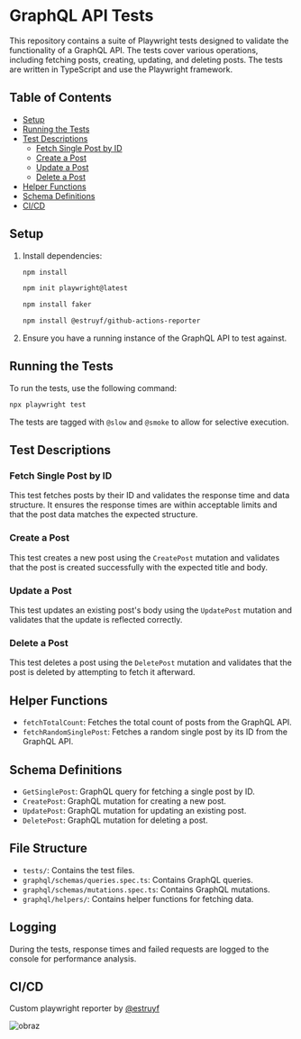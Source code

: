 # GraphQL API Tests

This repository contains a suite of Playwright tests designed to validate the functionality of a GraphQL API. The tests cover various operations, including fetching posts, creating, updating, and deleting posts. The tests are written in TypeScript and use the Playwright framework.

## Table of Contents

- [Setup](#setup)
- [Running the Tests](#running-the-tests)
- [Test Descriptions](#test-descriptions)
  - [Fetch Single Post by ID](#fetch-single-post-by-id)
  - [Create a Post](#create-a-post)
  - [Update a Post](#update-a-post)
  - [Delete a Post](#delete-a-post)
- [Helper Functions](#helper-functions)
- [Schema Definitions](#schema-definitions)
- [CI/CD](#CI/CD)

## Setup

1. Install dependencies:
   ```bash
   npm install
   ```
   ```bash
   npm init playwright@latest
   ```
   ```bash
   npm install faker
   ```
   ```bash
   npm install @estruyf/github-actions-reporter
   ```

3. Ensure you have a running instance of the GraphQL API to test against.

## Running the Tests

To run the tests, use the following command:
```bash
npx playwright test
```

The tests are tagged with `@slow` and `@smoke` to allow for selective execution.

## Test Descriptions

### Fetch Single Post by ID

This test fetches posts by their ID and validates the response time and data structure. It ensures the response times are within acceptable limits and that the post data matches the expected structure.

### Create a Post

This test creates a new post using the `CreatePost` mutation and validates that the post is created successfully with the expected title and body.

### Update a Post

This test updates an existing post's body using the `UpdatePost` mutation and validates that the update is reflected correctly.

### Delete a Post

This test deletes a post using the `DeletePost` mutation and validates that the post is deleted by attempting to fetch it afterward.

## Helper Functions

- `fetchTotalCount`: Fetches the total count of posts from the GraphQL API.
- `fetchRandomSinglePost`: Fetches a random single post by its ID from the GraphQL API.

## Schema Definitions

- `GetSinglePost`: GraphQL query for fetching a single post by ID.
- `CreatePost`: GraphQL mutation for creating a new post.
- `UpdatePost`: GraphQL mutation for updating an existing post.
- `DeletePost`: GraphQL mutation for deleting a post.

## File Structure

- `tests/`: Contains the test files.
- `graphql/schemas/queries.spec.ts`: Contains GraphQL queries.
- `graphql/schemas/mutations.spec.ts`: Contains GraphQL mutations.
- `graphql/helpers/`: Contains helper functions for fetching data.

## Logging

During the tests, response times and failed requests are logged to the console for performance analysis.

## CI/CD

Custom playwright reporter by [@estruyf](https://github.com/estruyf/playwright-github-actions-reporter)

![obraz](https://github.com/wilkkonrad/Playwright_GraphQL/assets/110995167/c7e41208-3d8e-412d-8998-aea6f75928d1)

